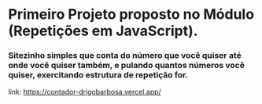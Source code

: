 # Primeiro Projeto proposto no Módulo (Repetições em JavaScript).
### Sitezinho simples que conta do número que você quiser até onde você quiser também, e pulando quantos números você quiser, exercitando estrutura de repetição for.

link: https://contador-drigobarbosa.vercel.app/
